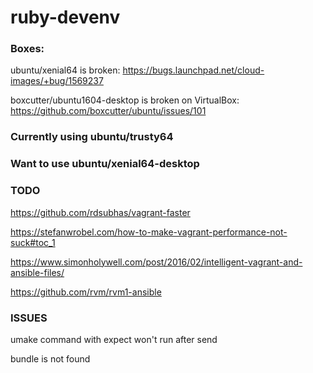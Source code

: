 # ruby-devenv

### Boxes:

ubuntu/xenial64 is broken:
https://bugs.launchpad.net/cloud-images/+bug/1569237

boxcutter/ubuntu1604-desktop is broken on VirtualBox:
https://github.com/boxcutter/ubuntu/issues/101

### Currently using ubuntu/trusty64

### Want to use ubuntu/xenial64-desktop


### TODO

https://github.com/rdsubhas/vagrant-faster

https://stefanwrobel.com/how-to-make-vagrant-performance-not-suck#toc_1

https://www.simonholywell.com/post/2016/02/intelligent-vagrant-and-ansible-files/

https://github.com/rvm/rvm1-ansible

### ISSUES

umake command with expect won't run after send

bundle is not found 
